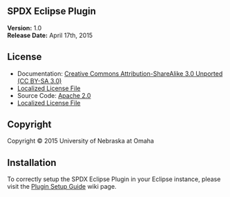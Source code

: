 SPDX Eclipse Plugin
---

**Version:** 1.0 
<br>
**Release Date:** April 17th, 2015

License
-------
 - Documentation: [Creative Commons Attribution-ShareAlike 3.0 Unported (CC BY-SA 3.0)](https://creativecommons.org/licenses/by-sa/3.0/)
  -  [Localized License File](https://github.com/TCF-30/SPDX_Eclipse_Plugin/blob/master/DocumentationLicense)
 - Source Code: [Apache 2.0](http://www.apache.org/licenses/LICENSE-2.0)
  -  [Localized License File](https://github.com/TCF-30/SPDX_Eclipse_Plugin/blob/master/SourceLicense)

Copyright
---------

Copyright © 2015 University of Nebraska at Omaha


Installation
-------------

To correctly setup the SPDX Eclipse Plugin in your Eclipse instance, please visit the [Plugin Setup Guide](https://github.com/TCF-30/SPDX_Eclipse_Plugin/wiki/Plugin-Setup-Guide) wiki page.
